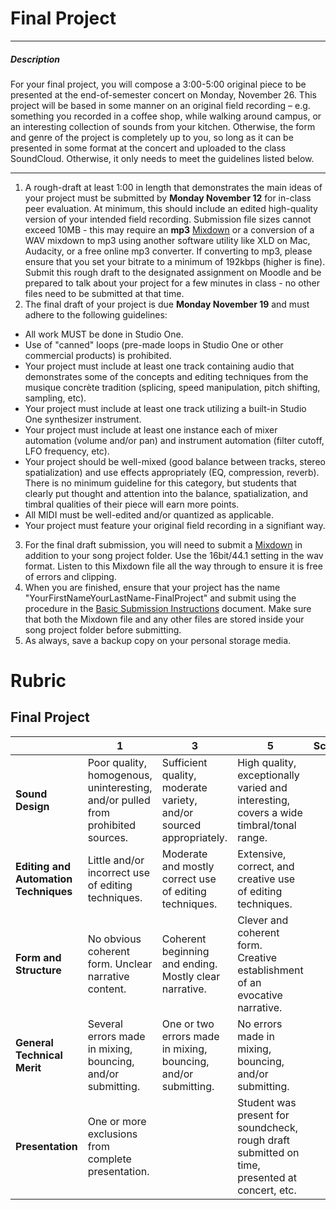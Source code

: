 # Final Project

---

##### Description
  For your final project, you will compose a 3:00-5:00 original piece to be presented at the end-of-semester concert on Monday, November 26. This project will be based in some manner on an original field recording – e.g. something you recorded in a coffee shop, while walking around campus, or an interesting collection of sounds from your kitchen. Otherwise, the form and genre of the project is completely up to you, so long as it can be presented in some format at the concert and uploaded to the class SoundCloud. Otherwise, it only needs to meet the guidelines listed below.

---

1. A rough-draft at least 1:00 in length that demonstrates the main ideas of your project must be submitted by **Monday November 12** for in-class peer evaluation. At minimum, this should include an edited high-quality version of your intended field recording. Submission file sizes cannot exceed 10MB - this may require an **mp3** [Mixdown](DAW-instructions/mixing-down.md) or a conversion of a WAV mixdown to mp3 using another software utility like XLD on Mac, Audacity, or a free online mp3 converter. If converting to mp3, please ensure that you set your bitrate to a minimum of 192kbps (higher is fine). Submit this rough draft to the designated assignment on Moodle and be prepared to talk about your project for a few minutes in class - no other files need to be submitted at that time.
2. The final draft of your project is due **Monday November 19** and must adhere to the following guidelines:
  * All work MUST be done in Studio One.
  * Use of "canned" loops (pre-made loops in Studio One or other commercial products) is prohibited.
  * Your project must include at least one track containing audio that demonstrates some of the concepts and editing techniques from the musique concrète tradition (splicing, speed manipulation, pitch shifting, sampling, etc).
  * Your project must include at least one track utilizing a built-in Studio One synthesizer instrument.
  * Your project must include at least one instance each of mixer automation (volume and/or pan) and instrument automation (filter cutoff, LFO frequency, etc).
  * Your project should be well-mixed (good balance between tracks, stereo spatialization) and use effects appropriately (EQ, compression, reverb). There is no minimum guideline for this category, but students that clearly put thought and attention into the balance, spatialization, and timbral qualities of their piece will earn more points.
  * All MIDI must be well-edited and/or quantized as applicable.
  * Your project must feature your original field recording in a signifiant way.
3. For the final draft submission, you will need to submit a [Mixdown](DAW-instructions/mixing-down.md) in addition to your song project folder. Use the 16bit/44.1 setting in the wav format. Listen to this Mixdown file all the way through to ensure it is free of errors and clipping.
4. When you are finished, ensure that your project has the name "YourFirstNameYourLastName-FinalProject" and submit using the procedure in the [Basic Submission Instructions](DAW-instructions/basic-submission-instructions.md#submitting-a-song) document. Make sure that both the Mixdown file and any other files are stored inside your song project folder before submitting.
5. As always, save a backup copy on your personal storage media.

# Rubric
## Final Project

| | **1** | **3** | **5** | **Score**
| --- | --- | --- | --- | ---
| **Sound Design** | Poor quality, homogenous, uninteresting, and/or pulled from prohibited sources. | Sufficient quality, moderate variety, and/or sourced appropriately. | High quality, exceptionally varied and interesting, covers a wide timbral/tonal range. | |
| **Editing and Automation Techniques** | Little and/or incorrect use of editing techniques. | Moderate and mostly correct use of editing techniques. | Extensive, correct, and creative use of editing techniques. | |
| **Form and Structure** | No obvious coherent form. Unclear narrative content. | Coherent beginning and ending. Mostly clear narrative. | Clever and coherent form. Creative establishment of an evocative narrative. | |
| **General Technical Merit** | Several errors made in mixing, bouncing, and/or submitting. | One or two errors made in mixing, bouncing, and/or submitting. | No errors made in mixing, bouncing, and/or submitting. | |
| **Presentation** | One or more exclusions from complete presentation. | | Student was present for soundcheck, rough draft submitted on time, presented at concert, etc. | | |
